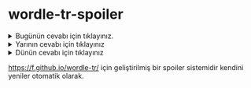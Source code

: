 # wordle-tr-spoiler

<details>
  <summary>Bugünün cevabı için tıklayınız.</summary>
  <br>
    <b> yufka </b>
</details>

<details>
  <summary>Yarının cevabı için tıklayınız</summary>
  <br>
   <b> kasım </b>
</details>

<details>
  <summary>Dünün cevabı için tıklayınız </summary>
  <br>
  <b> öncül </b>
</details>

https://f.github.io/wordle-tr/ için geliştirilmiş bir spoiler sistemidir kendini yeniler otomatik olarak.

